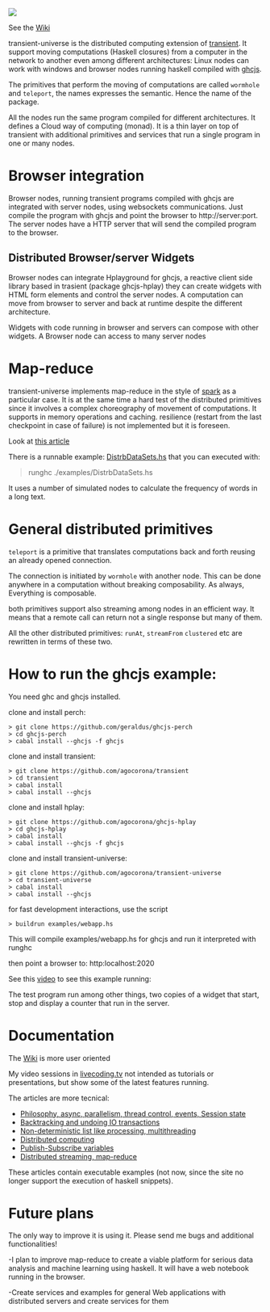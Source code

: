 ![](https://raw.githubusercontent.com/agocorona/transient/master/logo.ico)

See the [Wiki](https://github.com/agocorona/transient/wiki)

transient-universe is the distributed computing extension of [transient](https://github.com/agocorona/transient).  It support moving computations (Haskell closures) from a computer in the network to another even among different architectures:  Linux nodes can work with windows and browser nodes running haskell compiled with [ghcjs](https://github.com/ghcjs/ghcjs).

The primitives that perform the moving of computations are called `wormhole` and `teleport`, the names expresses the semantic. Hence the name of the package.

All the nodes run the same program compiled for different architectures. It defines a Cloud way of computing (monad). It is a thin layer on top of transient with additional primitives and services that run a single program  in one or many nodes.

Browser integration
==================

Browser nodes, running transient programs compiled with ghcjs are integrated with server nodes, using websockets communications. Just compile the program with ghcjs and point the browser to http://server:port. The server nodes have a HTTP server that will send the compiled program to the browser.

Distributed Browser/server Widgets
-------
Browser nodes can integrate Hplayground for ghcjs, a reactive client side library based in trasient (package ghcjs-hplay) they can create widgets with HTML form elements and control the server nodes. A computation can move from browser to server and back at runtime despite the different architecture.

Widgets with code running in browser and servers can compose with other widgets. A Browser node can access to many server nodes

Map-reduce
==========
transient-universe implements map-reduce in the style of [spark](http://spark.apache.org) as a particular case. It is at the same time a hard test of the distributed primitives since it involves a complex choreography of movement of computations. It supports in memory operations and caching. resilience (restart from the last checkpoint in case of failure) is not implemented but it is foreseen.

Look at [this article](https://www.schoolofhaskell.com/user/agocorona/estimation-of-using-distributed-computing-streaming-transient-effects-vi-1#distributed-datasets)

There is a runnable example: [DistrbDataSets.hs](https://github.com/agocorona/transient-universe/blob/master/examples/DistrbDataSets.hs) that you can executed with:

> runghc ./examples/DistrbDataSets.hs

It uses a number of simulated nodes to calculate the frequency of words in a long text.


General distributed primitives
=============================
`teleport` is a  primitive that translates computations back and forth reusing an already opened connection.

The connection is initiated by `wormhole`  with another node. This can be done anywhere in a computation without breaking composability. As always, Everything is composable.

both primitives support also streaming among nodes in an efficient way. It means that a remote call  can return not a single response but many of them.

All the other distributed primitives: `runAt`, `streamFrom` `clustered` etc are rewritten in terms of these two.

How to run the ghcjs example:
=============================
You need ghc and ghcjs installed.

clone and install perch:

    > git clone https://github.com/geraldus/ghcjs-perch
    > cd ghcjs-perch
    > cabal install --ghcjs -f ghcjs

clone and install  transient:

    > git clone https://github.com/agocorona/transient
    > cd transient
    > cabal install
    > cabal install --ghcjs

clone and install hplay:

    > git clone https://github.com/agocorona/ghcjs-hplay
    > cd ghcjs-hplay
    > cabal install
    > cabal install --ghcjs -f ghcjs

clone and install  transient-universe:

    > git clone https://github.com/agocorona/transient-universe
    > cd transient-universe
    > cabal install
    > cabal install --ghcjs

for fast development interactions, use the script

    > buildrun examples/webapp.hs

This will compile examples/webapp.hs for ghcjs and run it interpreted with runghc


then point a browser to: http:localhost:2020

See this [video](https://www.livecoding.tv/agocorona/videos/Ke1Qz-seamless-composable-web-programming) to see this example running:

The test program run among other things, two copies of a widget that start, stop and display a counter that run in the server.

Documentation
=============

The [Wiki](https://github.com/agocorona/transient/wiki) is more user oriented

My video sessions in [livecoding.tv](https://www.livecoding.tv/agocorona/videos/) not intended as tutorials or presentations, but show some of the latest features running.

The articles are more tecnical:

- [Philosophy, async, parallelism, thread control, events, Session state](https://www.fpcomplete.com/user/agocorona/EDSL-for-hard-working-IT-programmers?show=tutorials)
- [Backtracking and undoing IO transactions](https://www.fpcomplete.com/user/agocorona/the-hardworking-programmer-ii-practical-backtracking-to-undo-actions?show=tutorials)
- [Non-deterministic list like processing, multithreading](https://www.fpcomplete.com/user/agocorona/beautiful-parallel-non-determinism-transient-effects-iii?show=tutorials)
- [Distributed computing](https://www.fpcomplete.com/user/agocorona/moving-haskell-processes-between-nodes-transient-effects-iv?show=tutorials)
- [Publish-Subscribe variables](https://www.schoolofhaskell.com/user/agocorona/publish-subscribe-variables-transient-effects-v)
- [Distributed streaming, map-reduce](https://www.schoolofhaskell.com/user/agocorona/estimation-of-using-distributed-computing-streaming-transient-effects-vi-1)

These articles contain executable examples (not now, since the site no longer support the execution of haskell snippets).



Future plans
============
The only way to improve it is using it. Please send me bugs and additional functionalities!

-I plan to improve map-reduce to create a viable platform for serious data analysis and machine learning using haskell. It will have a  web notebook running in the browser.

-Create services and examples for general Web applications with distributed servers and create services for them





